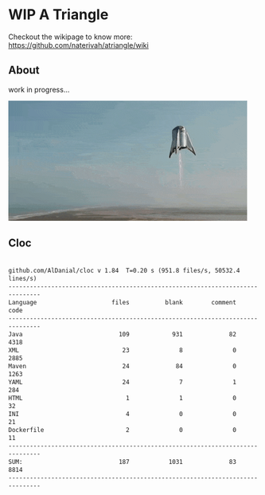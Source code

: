 # WIP A Triangle

  Checkout the wikipage to know more: https://github.com/naterivah/atriangle/wiki

  ## About
  work in progress...

  ![Screenshot](./docs/starhopper.gif?raw=true?style=center)

  ## Cloc 
 ``` 
 
github.com/AlDanial/cloc v 1.84  T=0.20 s (951.8 files/s, 50532.4 lines/s)
-------------------------------------------------------------------------------
Language                     files          blank        comment           code
-------------------------------------------------------------------------------
Java                           109            931             82           4318
XML                             23              8              0           2885
Maven                           24             84              0           1263
YAML                            24              7              1            284
HTML                             1              1              0             32
INI                              4              0              0             21
Dockerfile                       2              0              0             11
-------------------------------------------------------------------------------
SUM:                           187           1031             83           8814
------------------------------------------------------------------------------- 
 ```
